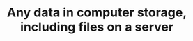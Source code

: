 ---
layout: answer
title: "Any data in computer storage, including files on a server "
blurb: "<p>To help comply with regulatory requirements, DynamoDB encrypts all data at rest by default. </p>
<p>You can learn more about Amazon's DynamoDB in the <a"
quid: 183
---